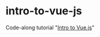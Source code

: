 # intro-to-vue-js

Code-along tutorial "[Intro to Vue.js](https://www.vuemastery.com/courses/intro-to-vue-js/vue-instance/)"
